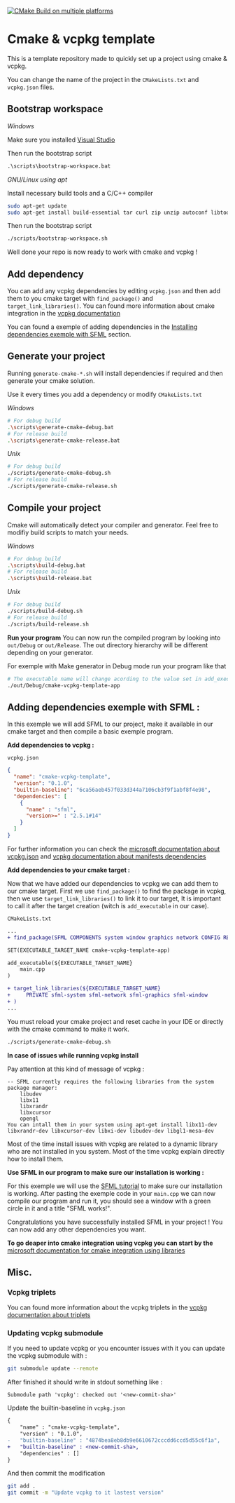 [![CMake Build on multiple platforms](https://github.com/P0ulpy/cmake-vcpkg-template/actions/workflows/cmake-build-multi-platform.yml/badge.svg)](https://github.com/P0ulpy/cmake-vcpkg-template/actions/workflows/cmake-build-multi-platform.yml)
# Cmake & vcpkg template

This is a template repository made to quickly set up a project using cmake & vcpkg.

You can change the name of the project in the `CMakeLists.txt` and `vcpkg.json` files.

## Bootstrap workspace

*Windows*

Make sure you installed [Visual Studio](https://visualstudio.microsoft.com/) 

Then run the bootstrap script
```bat
.\scripts\bootstrap-workspace.bat
```

*GNU/Linux using apt*

Install necessary build tools and a C/C++ compiler
```sh
sudo apt-get update
sudo apt-get install build-essential tar curl zip unzip autoconf libtool g++ gcc
```

Then run the bootstrap script
```sh
./scripts/bootstrap-workspace.sh
```

Well done your repo is now ready to work with cmake and vcpkg !

## Add dependency

You can add any vcpkg dependencies by editing `vcpkg.json` and then add them to you cmake target with `find_package()` and `target_link_libraries()`. You can found more information about cmake integration in the [vcpkg documentation](https://learn.microsoft.com/vcpkg/users/buildsystems/cmake-integration#using-libraries)

You can found a exemple of adding dependencies in the [Installing dependencies exemple with SFML](#adding-dependencies-exemple-with-sfml-) section.

## Generate your project

Running `generate-cmake-*.sh` will install dependencies if required and then generate your cmake solution.

Use it every times you add a dependency or modify `CMakeLists.txt`

*Windows*
```sh
# For debug build
.\scripts\generate-cmake-debug.bat
# For release build
.\scripts\generate-cmake-release.bat
```

*Unix*
```sh
# For debug build
./scripts/generate-cmake-debug.sh
# For release build
./scripts/generate-cmake-release.sh
```

## Compile your project

Cmake will automatically detect your compiler and generator. Feel free to modifiy build scripts to match your needs.

*Windows*
```sh
# For debug build
.\scripts\build-debug.bat
# For release build
.\scripts\build-release.bat
```

*Unix*
```bash
# For debug build
./scripts/build-debug.sh
# For release build
./scripts/build-release.sh
```

**Run your program**
You can now run the compiled program by looking into `out/Debug` or `out/Release`.
The out directory hierarchy will be different depending on your generator.

For exemple with Make generator in Debug mode run your program like that
```bash
# The executable name will change acording to the value set in add_executable(<name>, ...)
./out/Debug/cmake-vcpkg-template-app
```

## Adding dependencies exemple with SFML :

In this exemple we will add SFML to our project, make it available in our cmake target and then compile a basic exemple program.

**Add dependencies to vcpkg :**

`vcpkg.json`
```json
{
  "name": "cmake-vcpkg-template",
  "version": "0.1.0",
  "builtin-baseline": "6ca56aeb457f033d344a7106cb3f9f1abf8f4e98",
  "dependencies": [
    {
      "name" : "sfml",
      "version>=" : "2.5.1#14"
    }
  ]
}
```

For further information you can check the [microsoft documentation about vcpkg.json](https://learn.microsoft.com/en-us/vcpkg/reference/vcpkg-json) and [vcpkg documentation about manifests dependencies](https://learn.microsoft.com/vcpkg/concepts/manifest-mode)

**Add dependencies to your cmake target :**

Now that we have added our dependencies to vcpkg we can add them to our cmake target.
First we use `find_package()` to find the package in vcpkg, then we use `target_link_libraries()` to link it to our target, It is important to call it after the target creation (witch is `add_executable` in our case).

`CMakeLists.txt`
```diff
...
+ find_package(SFML COMPONENTS system window graphics network CONFIG REQUIRED)

SET(EXECUTABLE_TARGET_NAME cmake-vcpkg-template-app)

add_executable(${EXECUTABLE_TARGET_NAME}
    main.cpp
)

+ target_link_libraries(${EXECUTABLE_TARGET_NAME}
+     PRIVATE sfml-system sfml-network sfml-graphics sfml-window
+ )
...
```

You must reload your cmake project and reset cache in your IDE or directly with the cmake command to make it work.
```sh
./scripts/generate-cmake-debug.sh
```

**In case of issues while running vcpkg install**

Pay attention at this kind of message of vcpkg :
```
-- SFML currently requires the following libraries from the system package manager:
    libudev
    libx11
    libxrandr
    libxcursor
    opengl
You can intall them in your system using apt-get install libx11-dev libxrandr-dev libxcursor-dev libxi-dev libudev-dev libgl1-mesa-dev
```

Most of the time install issues with vcpkg are related to a dynamic library who are not installed in you system. Most of the time vcpkg explain directly how to install them. 

**Use SFML in our program to make sure our installation is working :**

For this exemple we will use the [SFML tutorial](https://www.sfml-dev.org/tutorials/2.6/start-linux.php#compiling-a-sfml-program) to make sure our installation is working.
After pasting the exemple code in your `main.cpp` we can now compile our program and run it, you should see a window with a green circle in it and a title "SFML works!".

Congratulations you have successfully installed SFML in your project !
You can now add any other dependencies you want.

**To go deaper into cmake integration using vcpkg you can start by the** [microsoft documentation for cmake integration using libraries](https://learn.microsoft.com/vcpkg/users/buildsystems/cmake-integration#using-libraries)

## Misc.

### Vcpkg triplets

You can found more information about the vcpkg triplets in the [vcpkg documentation about triplets](https://learn.microsoft.com/fr-fr/vcpkg/users/triplets)

### Updating vcpkg submodule

If you need to update vcpkg or you encounter issues with it you can update the vcpkg submodule with :
```bash
git submodule update --remote
```

After finished it should write in stdout something like :
```
Submodule path 'vcpkg': checked out '<new-commit-sha>'
```

Update the builtin-baseline in `vcpkg.json`
```diff
{
    "name" : "cmake-vcpkg-template",
    "version" : "0.1.0",
-   "builtin-baseline" : "4874bea8eb8db9e6610672cccdd6ccd5d55c6f1a",
+   "builtin-baseline" : <new-commit-sha>,
    "dependencies" : []
}
```

And then commit the modification
```bash
git add .
git commit -m "Update vcpkg to it lastest version"
```
